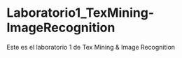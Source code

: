 # Laboratorio1_TexMining-ImageRecognition
Este es el laboratorio 1 de Tex Mining &amp; Image Recognition
